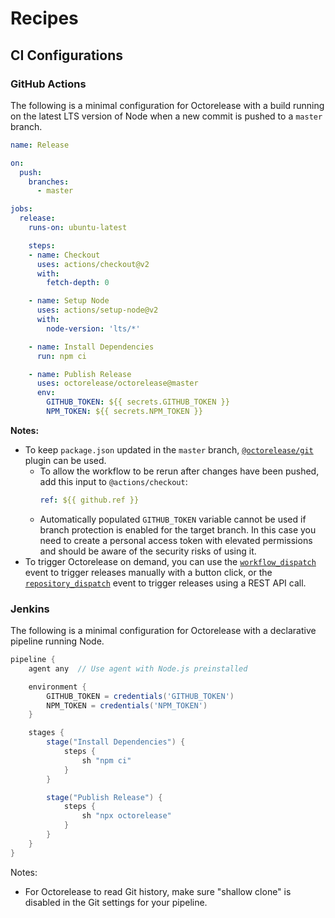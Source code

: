 # Recipes

## CI Configurations

### GitHub Actions

The following is a minimal configuration for Octorelease with a build running on the latest LTS version of Node when a new commit is pushed to a `master` branch.

```yaml
name: Release

on:
  push:
    branches:
      - master

jobs:
  release:
    runs-on: ubuntu-latest

    steps:
    - name: Checkout
      uses: actions/checkout@v2
      with:
        fetch-depth: 0

    - name: Setup Node
      uses: actions/setup-node@v2
      with:
        node-version: 'lts/*'

    - name: Install Dependencies
      run: npm ci

    - name: Publish Release
      uses: octorelease/octorelease@master
      env:
        GITHUB_TOKEN: ${{ secrets.GITHUB_TOKEN }}
        NPM_TOKEN: ${{ secrets.NPM_TOKEN }}
```

**Notes:**
* To keep `package.json` updated in the `master` branch, [`@octorelease/git`](https://github.com/octorelease/octorelease/tree/master/packages/git) plugin can be used.
  * To allow the workflow to be rerun after changes have been pushed, add this input to `@actions/checkout`:
    ```yaml
    ref: ${{ github.ref }}
    ```
  * Automatically populated `GITHUB_TOKEN` variable cannot be used if branch protection is enabled for the target branch. In this case you need to create a personal access token with elevated permissions and should be aware of the security risks of using it.
* To trigger Octorelease on demand, you can use the [`workflow_dispatch`](https://docs.github.com/en/actions/managing-workflow-runs/manually-running-a-workflow) event to trigger releases manually with a button click, or the [`repository_dispatch`](https://docs.github.com/en/rest/reference/repos#create-a-repository-dispatch-event) event to trigger releases using a REST API call.

### Jenkins

The following is a minimal configuration for Octorelease with a declarative pipeline running Node.

```groovy
pipeline {
    agent any  // Use agent with Node.js preinstalled

    environment {
        GITHUB_TOKEN = credentials('GITHUB_TOKEN')
        NPM_TOKEN = credentials('NPM_TOKEN')
    }

    stages {
        stage("Install Dependencies") {
            steps {
                sh "npm ci"
            }
        }

        stage("Publish Release") {
            steps {
                sh "npx octorelease"
            }
        }
    }
}
```

Notes:
* For Octorelease to read Git history, make sure "shallow clone" is disabled in the Git settings for your pipeline.
